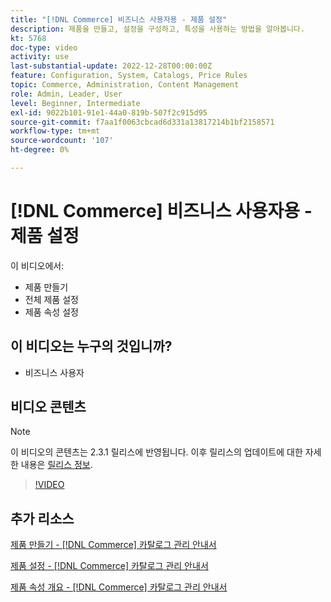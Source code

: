```yaml
---
title: "[!DNL Commerce] 비즈니스 사용자용 - 제품 설정"
description: 제품을 만들고, 설정을 구성하고, 특성을 사용하는 방법을 알아봅니다.
kt: 5768
doc-type: video
activity: use
last-substantial-update: 2022-12-28T00:00:00Z
feature: Configuration, System, Catalogs, Price Rules
topic: Commerce, Administration, Content Management
role: Admin, Leader, User
level: Beginner, Intermediate
exl-id: 9022b101-91e1-44a0-819b-507f2c915d95
source-git-commit: f7aa1f0063cbcad6d331a13817214b1bf2158571
workflow-type: tm+mt
source-wordcount: '107'
ht-degree: 0%

---
```


# [!DNL Commerce] 비즈니스 사용자용 - 제품 설정

이 비디오에서:

- 제품 만들기
- 전체 제품 설정
- 제품 속성 설정

## 이 비디오는 누구의 것입니까?

- 비즈니스 사용자

## 비디오 콘텐츠

>[!NOTE]
>
>이 비디오의 콘텐츠는 2.3.1 릴리스에 반영됩니다. 이후 릴리스의 업데이트에 대한 자세한 내용은 [릴리스 정보](https://experienceleague.adobe.com/docs/commerce-operations/release/notes/overview.html).

>[!VIDEO](https://video.tv.adobe.com/v/35953?quality=12&learn=on)

## 추가 리소스

[제품 만들기 - [!DNL Commerce] 카탈로그 관리 안내서](https://experienceleague.adobe.com/docs/commerce-admin/catalog/products/product-create.html)

[제품 설정 - [!DNL Commerce] 카탈로그 관리 안내서](https://experienceleague.adobe.com/docs/commerce-admin/catalog/products/product-create.html#product-settings)

[제품 속성 개요 - [!DNL Commerce] 카탈로그 관리 안내서](https://experienceleague.adobe.com/docs/commerce-admin/catalog/product-attributes/product-attributes.html)
